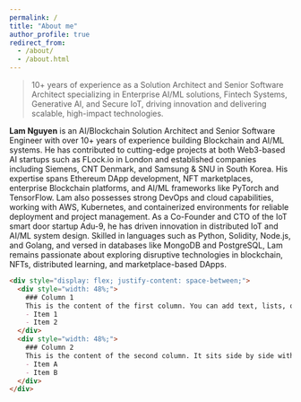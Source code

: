 ```yaml
---
permalink: /
title: "About me"
author_profile: true
redirect_from: 
  - /about/
  - /about.html
---
```

> 10+ years of experience as a Solution Architect and Senior Software Architect specializing in Enterprise AI/ML solutions, Fintech Systems, Generative AI, and Secure IoT, driving innovation and delivering scalable, high-impact technologies.

**Lam Nguyen** is an AI/Blockchain Solution Architect and Senior Software Engineer with over 10+ years of experience building Blockchain and AI/ML systems. He has contributed to cutting-edge projects at both Web3-based AI startups such as FLock.io in London and established companies including Siemens, CNT Denmark, and Samsung & SNU in South Korea. His expertise spans Ethereum DApp development, NFT marketplaces, enterprise Blockchain platforms, and AI/ML frameworks like PyTorch and TensorFlow. Lam also possesses strong DevOps and cloud capabilities, working with AWS, Kubernetes, and containerized environments for reliable deployment and project management. As a Co-Founder and CTO of the IoT smart door startup Adu-9, he has driven innovation in distributed IoT and AI/ML system design. Skilled in languages such as Python, Solidity, Node.js, and Golang, and versed in databases like MongoDB and PostgreSQL, Lam remains passionate about exploring disruptive technologies in blockchain, NFTs, distributed learning, and marketplace-based DApps.



```markdown
<div style="display: flex; justify-content: space-between;">
  <div style="width: 48%;">
    ### Column 1
    This is the content of the first column. You can add text, lists, or anything else here.
    - Item 1
    - Item 2
  </div>
  <div style="width: 48%;">
    ### Column 2
    This is the content of the second column. It sits side by side with the first one.
    - Item A
    - Item B
  </div>
</div>
```
